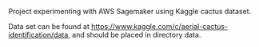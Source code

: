 Project experimenting with AWS Sagemaker using Kaggle cactus dataset.

Data set can be found at https://www.kaggle.com/c/aerial-cactus-identification/data, and should be placed in directory data.
